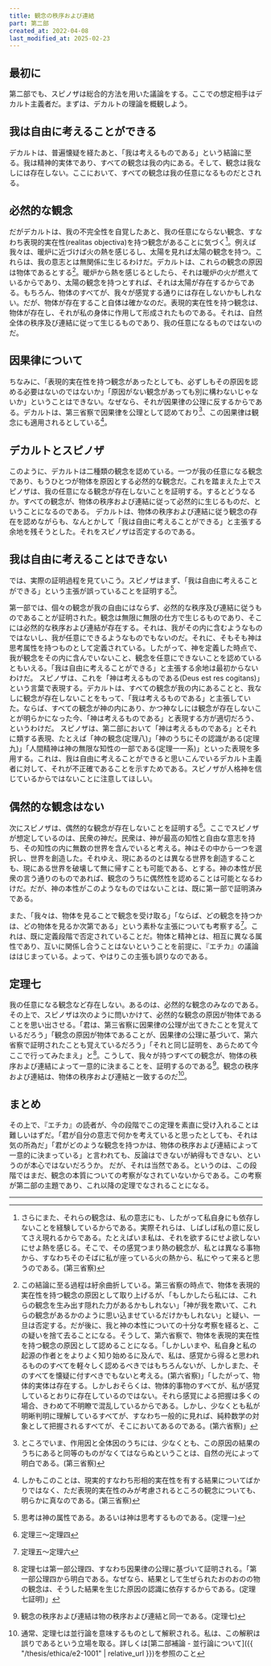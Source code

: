 ```yaml
---
title: 観念の秩序および連結
part: 第二部
created_at: 2022-04-08
last_modified_at: 2025-02-23
---
```

## 最初に

第二部でも、スピノザは総合的方法を用いた議論をする。ここでの想定相手はデカルト主義者だ。まずは、デカルトの理論を概観しよう。

## 我は自由に考えることができる

デカルトは、普遍懐疑を経たあと、「我は考えるものである」という結論に至る。我は精神的実体であり、すべての観念は我の内にある。そして、観念は我なしには存在しない。ここにおいて、すべての観念は我の任意になるものだとされる。

## 必然的な観念

だがデカルトは、我の不完全性を自覚したあと、我の任意にならない観念、すなわち表現的実在性(realitas objectiva)を持つ観念があることに気づく[^ref1-1]。例えば我々は、暖炉に近づけば火の熱を感じるし、太陽を見れば太陽の観念を持つ。これらは、我の意志とは無関係に生じるわけだ。デカルトは、これらの観念の原因は物体であるとする[^ref1-2]。暖炉から熱を感じるとしたら、それは暖炉の火が燃えているからであり、太陽の観念を持つとすれば、それは太陽が存在するからである。もちろん、物体のすべてが、我々が感覚する通りには存在しないかもしれない。だが、物体が存在すること自体は確かなのだ。表現的実在性を持つ観念は、物体が存在し、それが私の身体に作用して形成されたものである。それは、自然全体の秩序及び連結に従って生じるものであり、我の任意になるものではないのだ。

[^ref1-1]:さらにまた、それらの観念は、私の意志にも、したがって私自身にも依存しないことを経験しているからである。実際それらは、しばしば私の意に反してさえ現れるからである。たとえばいま私は、それを欲するにせよ欲しないにせよ熱を感じる。そこで、その感覚つまり熱の観念が、私とは異なる事物から、すなわちそのそばに私が座っている火の熱から、私にやって来ると思うのである。(第三省察)

[^ref1-2]:この結論に至る過程は紆余曲折している。第三省察の時点で、物体を表現的実在性を持つ観念の原因として取り上げるが、「もしかしたら私には、これらの観念を生み出す隠れた力があるかもしれない」「神が我を欺いて、これらの観念があるかのように思い込ませているだけかもしれない」と疑い、一旦は否定する。だが後に、我と神の本性についての十分な考察を経ると、この疑いを捨て去ることになる。そうして、第六省察で、物体を表現的実在性を持つ観念の原因として認めることになる。「しかしいまや、私自身と私の起源の作者とをよりよく知り始めるに及んで、私は、感覚から得ると思われるもののすべてを軽々しく認めるべきではもちろんないが、しかしまた、そのすべてを懐疑に付すべきでもないと考える。(第六省察)」「したがって、物体的実体は存在する。しかしおそらくは、物体的事物のすべてが、私が感覚しているとおりに存在しているのではない。それら感覚による把握は多くの場合、きわめて不明瞭で混乱しているからである。しかし、少なくとも私が明晰判明に理解しているすべてが、すなわち一般的に見れば、純粋数学の対象として把握されるすべてが、そこにおいてあるのである。(第六省察)」

## 因果律について

ちなみに、「表現的実在性を持つ観念があったとしても、必ずしもその原因を認める必要はないのではないか」「原因がない観念があっても別に構わないじゃないか」ということはできない。なぜなら、それが因果律の公理に反するからである。デカルトは、第三省察で因果律を公理として認めており[^ref2-1]、この因果律は観念にも適用されるとしている[^ref2-2]。

[^ref2-1]:ところでいま、作用因と全体因のうちには、少なくとも、この原因の結果のうちにあると同等のものがなくてはならぬということは、自然の光によって明白である。(第三省察)

[^ref2-2]:しかもこのことは、現実的すなわち形相的実在性を有する結果についてばかりではなく、ただ表現的実在性のみが考慮されるところの観念についても、明らかに真なのである。(第三省察)

## デカルトとスピノザ

このように、デカルトは二種類の観念を認めている。一つが我の任意になる観念であり、もうひとつが物体を原因とする必然的な観念だ。これを踏まえた上でスピノザは、我の任意になる観念が存在しないことを証明する。するとどうなるか。すべての観念が、物体の秩序および連結に従って必然的に生じるものだ、ということになるのである。
デカルトは、物体の秩序および連結に従う観念の存在を認めながらも、なんとかして「我は自由に考えることができる」と主張する余地を残そうとした。それをスピノザは否定するのである。

## 我は自由に考えることはできない

では、実際の証明過程を見ていこう。スピノザはまず、「我は自由に考えることができる」という主張が誤っていることを証明する[^ref4-1]。

[^ref4-1]:思考は神の属性である。あるいは神は思考するものである。(定理一)

第一部では、個々の観念が我の自由にはならず、必然的な秩序及び連結に従うものであることが証明された。観念は無限に無限の仕方で生じるものであり、そこには必然的な秩序および連結が存在する。それは、我がその内に含むようなものではないし、我が任意にできるようなものでもないのだ。それに、そもそも神は思考属性を持つものとして定義されている。したがって、神を定義した時点で、我が観念をその内に含んでいないこと、観念を任意にできないことを認めているともいえる。「我は自由に考えることができる」と主張する余地は最初からないわけだ。
スピノザは、これを「神は考えるものである(Deus est res cogitans)」という言葉で表現する。デカルトは、すべての観念が我の内にあることと、我なしに観念が存在しないことをもって、「我は考えるものである」と主張していた。ならば、すべての観念が神の内にあり、かつ神なしには観念が存在しないことが明らかになった今、「神は考えるものである」と表現する方が適切だろう、というわけだ。
スピノザは、第二部において「神は考えるものである」とそれに類する表現、たとえば「神の観念(定理八)」「神のうちにその認識がある(定理九)」「人間精神は神の無限な知性の一部である(定理一一系)」といった表現を多用する。これは、我は自由に考えることができると思いこんでいるデカルト主義者に対して、それが不正確であることを示すためである。スピノザが人格神を信じているからではないことに注意してほしい。

## 偶然的な観念はない

次にスピノザは、偶然的な観念が存在しないことを証明する[^ref5-1]。ここでスピノザが想定しているのは、民衆の神だ。民衆は、神が最高の知性と自由な意志を持ち、その知性の内に無数の世界を含んでいると考える。神はその中から一つを選択し、世界を創造した。それゆえ、現にあるのとは異なる世界を創造することも、現にある世界を破壊して無に帰すことも可能である、とする。神の本性が民衆の言う通りのものであれば、観念のうちに偶然性を認めることは可能となるわけだ。だが、神の本性がこのようなものではないことは、既に第一部で証明済みである。

[^ref5-1]:定理三～定理四

また、「我々は、物体を見ることで観念を受け取る」「ならば、どの観念を持つかは、どの物体を見るか次第である」という素朴な主張についても考察する[^ref5-2]。これは、既に定義段階で否定されていることだ。物体と精神とは、相互に異なる属性であり、互いに関係し合うことはないということを前提に、『エチカ』の議論ははじまっている。よって、やはりこの主張も誤りなのである。

[^ref5-2]:定理五～定理六

## 定理七

我の任意になる観念など存在しない。あるのは、必然的な観念のみなのである。その上で、スピノザは次のように問いかけて、必然的な観念の原因が物体であることを思い出させる。「君は、第三省察に因果律の公理が出てきたことを覚えているだろう」「観念の原因が物体であることが、因果律の公理に基づいて、第六省察で証明されたことも覚えているだろう」「それと同じ証明を、あらためて今ここで行ってみたまえ」と[^ref6-1]。こうして、我々が持つすべての観念が、物体の秩序および連結によって一意的に決まることを、証明するのである[^ref6-2]。観念の秩序および連結は、物体の秩序および連結と一致するのだ[^ref6-3]。

[^ref6-1]:定理七は第一部公理四、すなわち因果律の公理に基づいて証明される。「第一部公理四から明白である。なぜなら、結果として生ぜられたおのおのの物の観念は、そうした結果を生じた原因の認識に依存するからである。(定理七証明)」

[^ref6-2]:観念の秩序および連結は物の秩序および連結と同一である。(定理七)

[^ref6-3]:通常、定理七は並行論を意味するものとして解釈される。私は、この解釈は誤りであるという立場を取る。詳しくは[第二部補論 - 並行論について]({{ "/thesis/ethica/e2-1001" | relative_url }})を参照のこと

## まとめ

その上で、『エチカ』の読者が、今の段階でこの定理を素直に受け入れることは難しいはずだ。「君が自分の意志で何かを考えていると思ったとしても、それは気の所為だ」「君がどのような観念を持つかは、物体の秩序および連結によって一意的に決まっている」と言われても、反論はできないが納得もできない、というのが本心ではないだろうか。
だが、それは当然である。というのは、この段階ではまだ、観念の本質についての考察がなされていないからである。この考察が第二部の主題であり、これ以降の定理でなされることになる。

---
